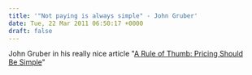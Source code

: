 ```yaml
---
title: '"Not paying is always simple" - John Gruber'
date: Tue, 22 Mar 2011 06:50:17 +0000
draft: false
---
```


John Gruber in his really nice article "[A Rule of Thumb: Pricing Should Be Simple](http://daringfireball.net/2011/03/pricing_should_be_simple)"